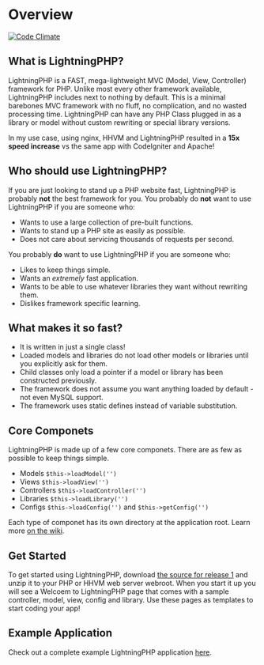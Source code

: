 # Overview
[![Code Climate](https://codeclimate.com/repos/54555f2a695680525f0800b6/badges/00b704f87ed1ba2dc745/gpa.svg)](https://codeclimate.com/repos/54555f2a695680525f0800b6/feed)

## What is LightningPHP?
LightningPHP is a FAST, mega-lightweight MVC (Model, View, Controller) framework for PHP.  Unlike most every other framework available, LightningPHP includes next to nothing by default.  This is a minimal barebones MVC framework with no fluff, no complication, and no wasted processing time.  LightningPHP can have any PHP Class plugged in as a library or model without custom rewriting or special library versions.

In my use case, using nginx, HHVM and LightningPHP resulted in a **15x speed increase** vs the same app with CodeIgniter and Apache!


## Who should use LightningPHP?
If you are just looking to stand up a PHP website fast, LightningPHP is probably **not** the best framework for you.  You probably do **not** want to use LightningPHP if you are someone who:

- Wants to use a large collection of pre-built functions.
- Wants to stand up a PHP site as easily as possible.
- Does not care about servicing thousands of requests per second.

You probably **do** want to use LightningPHP if you are someone who:

- Likes to keep things simple.
- Wants an *extremely* fast application.
- Wants to be able to use whatever libraries they want without rewriting them.
- Dislikes framework specific learning.


## What makes it so fast?
- It is written in just a single class!
- Loaded models and libraries do not load other models or libraries until you explicitly ask for them.
- Child classes only load a pointer if a model or library has been constructed previously.
- The framework does not assume you want anything loaded by default - not even MySQL support.
- The framework uses static defines instead of variable substitution.


## Core Componets
LightningPHP is made up of a few core componets.  There are as few as possible to keep things simple.  
- Models ``$this->loadModel('')``
- Views ``$this->loadView('')``
- Controllers ``$this->loadController('')``
- Libraries ``$this->loadLibrary('')``
- Configs ``$this->loadConfig('')`` and ``$this->getConfig('')``

Each type of componet has its own directory at the application root.  Learn more [on the wiki](https://github.com/integrii/LightningPHP/wiki/Command-List).

## Get Started

To get started using LightningPHP, download [the source for release 1](https://github.com/integrii/LightningPHP/archive/1.tar.gz) and unzip it to your PHP or HHVM web server webroot. When you start it up you will see a Welcoem to LightningPHP page that comes with a sample controller, model, view, config and library. Use these pages as templates to start coding your app!


## Example Application
Check out a complete example LightningPHP application [here](https://github.com/integrii/LightningPHP/wiki/Example-Application).

